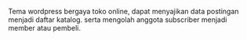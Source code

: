Tema wordpress bergaya toko online, dapat menyajikan
data postingan menjadi daftar katalog. serta mengolah 
anggota subscriber menjadi member atau pembeli.